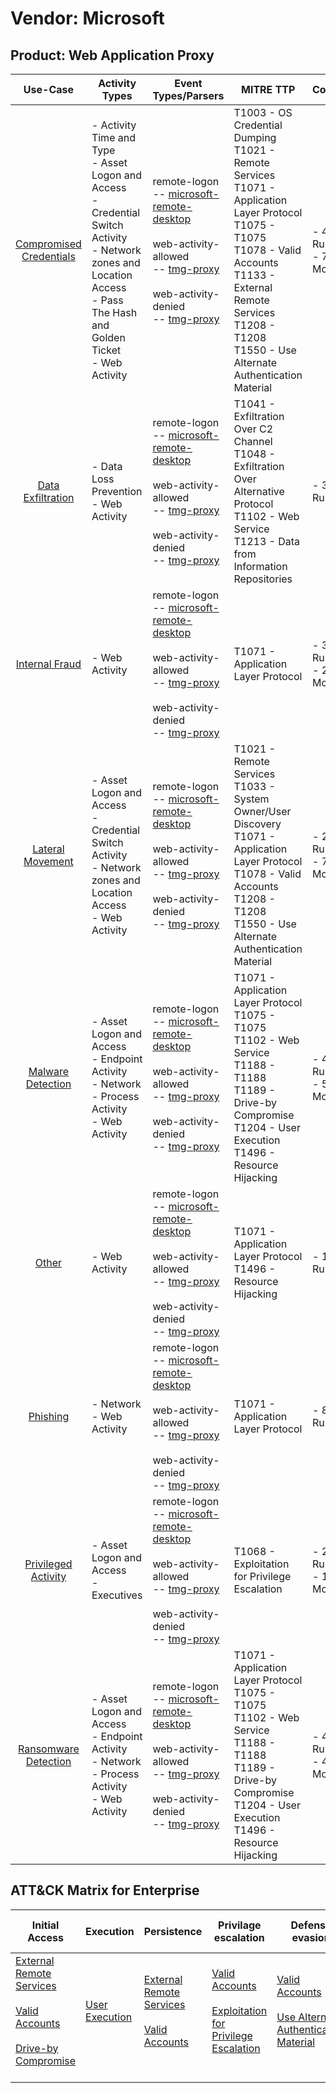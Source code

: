 Vendor: Microsoft
=================
Product: Web Application Proxy
------------------------------
|                                 Use-Case                                  | Activity Types                                                                                                                                                                      | Event Types/Parsers                                                                                                                                                                                                                                                                    | MITRE TTP                                                                                                                                                                                                                                           | Content                    |
|:-------------------------------------------------------------------------:| ----------------------------------------------------------------------------------------------------------------------------------------------------------------------------------- | -------------------------------------------------------------------------------------------------------------------------------------------------------------------------------------------------------------------------------------------------------------------------------------- | --------------------------------------------------------------------------------------------------------------------------------------------------------------------------------------------------------------------------------------------------- | -------------------------- |
| [Compromised Credentials](../UseCases/usecase_compromised_credentials.md) | - Activity Time  and Type<br>- Asset Logon and Access<br>- Credential Switch Activity<br>- Network zones and Location Access<br>- Pass The Hash and Golden Ticket<br>- Web Activity |  remote-logon<br> -- [microsoft-remote-desktop](../Parsers/parserContent_microsoft-remote-desktop.md)<br><br> web-activity-allowed<br> -- [tmg-proxy](../Parsers/parserContent_tmg-proxy.md)<br><br> web-activity-denied<br> -- [tmg-proxy](../Parsers/parserContent_tmg-proxy.md)<br> | T1003 - OS Credential Dumping<br>T1021 - Remote Services<br>T1071 - Application Layer Protocol<br>T1075 - T1075<br>T1078 - Valid Accounts<br>T1133 - External Remote Services<br>T1208 - T1208<br>T1550 - Use Alternate Authentication Material<br> |  - 40 Rules<br> - 7 Models |
|       [Data Exfiltration](../UseCases/usecase_data_exfiltration.md)       | - Data Loss Prevention<br>- Web Activity                                                                                                                                            |  remote-logon<br> -- [microsoft-remote-desktop](../Parsers/parserContent_microsoft-remote-desktop.md)<br><br> web-activity-allowed<br> -- [tmg-proxy](../Parsers/parserContent_tmg-proxy.md)<br><br> web-activity-denied<br> -- [tmg-proxy](../Parsers/parserContent_tmg-proxy.md)<br> | T1041 - Exfiltration Over C2 Channel<br>T1048 - Exfiltration Over Alternative Protocol<br>T1102 - Web Service<br>T1213 - Data from Information Repositories<br>                                                                                     |  - 3 Rules<br>             |
|          [Internal Fraud](../UseCases/usecase_internal_fraud.md)          | - Web Activity                                                                                                                                                                      |  remote-logon<br> -- [microsoft-remote-desktop](../Parsers/parserContent_microsoft-remote-desktop.md)<br><br> web-activity-allowed<br> -- [tmg-proxy](../Parsers/parserContent_tmg-proxy.md)<br><br> web-activity-denied<br> -- [tmg-proxy](../Parsers/parserContent_tmg-proxy.md)<br> | T1071 - Application Layer Protocol<br>                                                                                                                                                                                                              |  - 3 Rules<br> - 2 Models  |
|        [Lateral Movement](../UseCases/usecase_lateral_movement.md)        | - Asset Logon and Access<br>- Credential Switch Activity<br>- Network zones and Location Access<br>- Web Activity                                                                   |  remote-logon<br> -- [microsoft-remote-desktop](../Parsers/parserContent_microsoft-remote-desktop.md)<br><br> web-activity-allowed<br> -- [tmg-proxy](../Parsers/parserContent_tmg-proxy.md)<br><br> web-activity-denied<br> -- [tmg-proxy](../Parsers/parserContent_tmg-proxy.md)<br> | T1021 - Remote Services<br>T1033 - System Owner/User Discovery<br>T1071 - Application Layer Protocol<br>T1078 - Valid Accounts<br>T1208 - T1208<br>T1550 - Use Alternate Authentication Material<br>                                                |  - 23 Rules<br> - 7 Models |
|       [Malware Detection](../UseCases/usecase_malware_detection.md)       | - Asset Logon and Access<br>- Endpoint Activity<br>- Network<br>- Process Activity<br>- Web Activity                                                                                |  remote-logon<br> -- [microsoft-remote-desktop](../Parsers/parserContent_microsoft-remote-desktop.md)<br><br> web-activity-allowed<br> -- [tmg-proxy](../Parsers/parserContent_tmg-proxy.md)<br><br> web-activity-denied<br> -- [tmg-proxy](../Parsers/parserContent_tmg-proxy.md)<br> | T1071 - Application Layer Protocol<br>T1075 - T1075<br>T1102 - Web Service<br>T1188 - T1188<br>T1189 - Drive-by Compromise<br>T1204 - User Execution<br>T1496 - Resource Hijacking<br>                                                              |  - 44 Rules<br> - 5 Models |
|                   [Other](../UseCases/usecase_other.md)                   | - Web Activity                                                                                                                                                                      |  remote-logon<br> -- [microsoft-remote-desktop](../Parsers/parserContent_microsoft-remote-desktop.md)<br><br> web-activity-allowed<br> -- [tmg-proxy](../Parsers/parserContent_tmg-proxy.md)<br><br> web-activity-denied<br> -- [tmg-proxy](../Parsers/parserContent_tmg-proxy.md)<br> | T1071 - Application Layer Protocol<br>T1496 - Resource Hijacking<br>                                                                                                                                                                                |  - 1 Rules<br>             |
|                [Phishing](../UseCases/usecase_phishing.md)                | - Network<br>- Web Activity                                                                                                                                                         |  remote-logon<br> -- [microsoft-remote-desktop](../Parsers/parserContent_microsoft-remote-desktop.md)<br><br> web-activity-allowed<br> -- [tmg-proxy](../Parsers/parserContent_tmg-proxy.md)<br><br> web-activity-denied<br> -- [tmg-proxy](../Parsers/parserContent_tmg-proxy.md)<br> | T1071 - Application Layer Protocol<br>                                                                                                                                                                                                              |  - 8 Rules<br>             |
|     [Privileged Activity](../UseCases/usecase_privileged_activity.md)     | - Asset Logon and Access<br>- Executives                                                                                                                                            |  remote-logon<br> -- [microsoft-remote-desktop](../Parsers/parserContent_microsoft-remote-desktop.md)<br><br> web-activity-allowed<br> -- [tmg-proxy](../Parsers/parserContent_tmg-proxy.md)<br><br> web-activity-denied<br> -- [tmg-proxy](../Parsers/parserContent_tmg-proxy.md)<br> | T1068 - Exploitation for Privilege Escalation<br>                                                                                                                                                                                                   |  - 2 Rules<br> - 1 Models  |
|    [Ransomware Detection](../UseCases/usecase_ransomware_detection.md)    | - Asset Logon and Access<br>- Endpoint Activity<br>- Network<br>- Process Activity<br>- Web Activity                                                                                |  remote-logon<br> -- [microsoft-remote-desktop](../Parsers/parserContent_microsoft-remote-desktop.md)<br><br> web-activity-allowed<br> -- [tmg-proxy](../Parsers/parserContent_tmg-proxy.md)<br><br> web-activity-denied<br> -- [tmg-proxy](../Parsers/parserContent_tmg-proxy.md)<br> | T1071 - Application Layer Protocol<br>T1075 - T1075<br>T1102 - Web Service<br>T1188 - T1188<br>T1189 - Drive-by Compromise<br>T1204 - User Execution<br>T1496 - Resource Hijacking<br>                                                              |  - 43 Rules<br> - 4 Models |

ATT&CK Matrix for Enterprise
----------------------------
| Initial Access                                                                                                                                                                                                           | Execution                                                           | Persistence                                                                                                                                      | Privilage escalation                                                                                                                                          | Defense evasion                                                                                                                                               | Credential Access                                                          | Discovery                                                                        | Lateral Movement                                                                                                                                               | Collection                                                                              | Command and Control                                                                                                                             | Exfiltration                                                                                                                                                                 | Impact                                                                  |
| ------------------------------------------------------------------------------------------------------------------------------------------------------------------------------------------------------------------------ | ------------------------------------------------------------------- | ------------------------------------------------------------------------------------------------------------------------------------------------ | ------------------------------------------------------------------------------------------------------------------------------------------------------------- | ------------------------------------------------------------------------------------------------------------------------------------------------------------- | -------------------------------------------------------------------------- | -------------------------------------------------------------------------------- | -------------------------------------------------------------------------------------------------------------------------------------------------------------- | --------------------------------------------------------------------------------------- | ----------------------------------------------------------------------------------------------------------------------------------------------- | ---------------------------------------------------------------------------------------------------------------------------------------------------------------------------- | ----------------------------------------------------------------------- |
| [External Remote Services](https://attack.mitre.org/techniques/T1133)<br><br>[Valid Accounts](https://attack.mitre.org/techniques/T1078)<br><br>[Drive-by Compromise](https://attack.mitre.org/techniques/T1189)<br><br> | [User Execution](https://attack.mitre.org/techniques/T1204)<br><br> | [External Remote Services](https://attack.mitre.org/techniques/T1133)<br><br>[Valid Accounts](https://attack.mitre.org/techniques/T1078)<br><br> | [Valid Accounts](https://attack.mitre.org/techniques/T1078)<br><br>[Exploitation for Privilege Escalation](https://attack.mitre.org/techniques/T1068)<br><br> | [Valid Accounts](https://attack.mitre.org/techniques/T1078)<br><br>[Use Alternate Authentication Material](https://attack.mitre.org/techniques/T1550)<br><br> | [OS Credential Dumping](https://attack.mitre.org/techniques/T1003)<br><br> | [System Owner/User Discovery](https://attack.mitre.org/techniques/T1033)<br><br> | [Remote Services](https://attack.mitre.org/techniques/T1021)<br><br>[Use Alternate Authentication Material](https://attack.mitre.org/techniques/T1550)<br><br> | [Data from Information Repositories](https://attack.mitre.org/techniques/T1213)<br><br> | [Web Service](https://attack.mitre.org/techniques/T1102)<br><br>[Application Layer Protocol](https://attack.mitre.org/techniques/T1071)<br><br> | [Exfiltration Over Alternative Protocol](https://attack.mitre.org/techniques/T1048)<br><br>[Exfiltration Over C2 Channel](https://attack.mitre.org/techniques/T1041)<br><br> | [Resource Hijacking](https://attack.mitre.org/techniques/T1496)<br><br> |